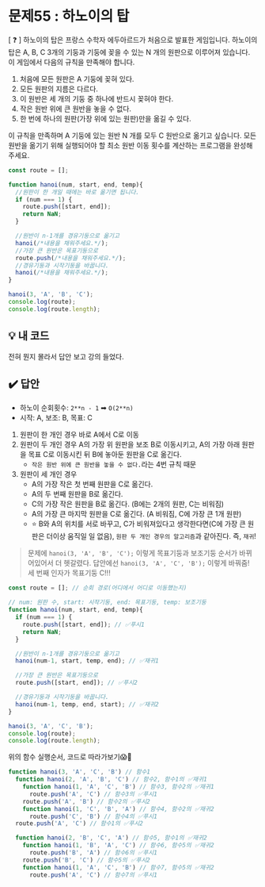 # 문제55 : 하노이의 탑

[ ❓ ] 하노이의 탑은 프랑스 수학자 에두아르드가 처음으로 발표한 게임입니다. 하노이의 탑은 A, B, C 3개의 기둥과 기둥에 꽂을 수 있는 N 개의 원판으로 이루어져 있습니다. 이 게임에서 다음의 규칙을 만족해야 합니다.

1. 처음에 모든 원판은 A 기둥에 꽂혀 있다.
2. 모든 원판의 지름은 다르다.
3. 이 원반은 세 개의 기둥 중 하나에 반드시 꽂혀야 한다.
4. 작은 원반 위에 큰 원반을 놓을 수 없다.
5. 한 번에 하나의 원판(가장 위에 있는 원판)만을 옮길 수 있다.

이 규칙을 만족하며 A 기둥에 있는 원반 N 개를 모두 C 원반으로 옮기고 싶습니다.
모든 원반을 옮기기 위해 실행되어야 할 최소 원반 이동 횟수를 계산하는 프로그램을 완성해 주세요.

```js
const route = [];

function hanoi(num, start, end, temp){
  //원판이 한 개일 때에는 바로 옮기면 됩니다.
  if (num === 1) {
    route.push([start, end]);
    return NaN;
  }

  //원반이 n-1개를 경유기둥으로 옮기고
  hanoi(/*내용을 채워주세요.*/);
  //가장 큰 원반은 목표기둥으로
  route.push(/*내용을 채워주세요.*/);
  //경유기둥과 시작기둥을 바꿉니다.
  hanoi(/*내용을 채워주세요.*/);
}

hanoi(3, 'A', 'B', 'C');
console.log(route);
console.log(route.length);
```


## 💡 내 코드
전혀 뭔지 몰라서 답안 보고 강의 들었다. 


## ✔️ 답안

- 하노이 순회횟수: `2**n - 1` ➡ `O(2**n)`
- 시작: A, 보조: B, 목표: C
1. 원판이 한 개인 경우 바로 A에서 C로 이동
2. 원판이 두 개인 경우 A의 가장 위 원판을 보조 B로 이동시키고, A의 가장 아래 원판을 목표 C로 이동시킨 뒤 B에 놓아둔 원판을 C로 옮긴다. 
   - `작은 원반 위에 큰 원반을 놓을 수 없다.`라는 4번 규칙 때문
3. 원판이 세 개인 경우
   - A의 가장 작은 첫 번째 원판을 C로 옮긴다.
   - A의 두 번째 원판을 B로 옮긴다.
   - C의 가장 작은 원판을 B로 옮긴다. (B에는 2개의 원판, C는 비워짐)
   - A의 가장 큰 마지막 원판을 C로 옮긴다. (A 비워짐, C에 가장 큰 1개 원판)
   - ⭐ B와 A의 위치를 서로 바꾸고, C가 비워져있다고 생각한다면(C에 가장 큰 원판은 더이상 움직일 일 없음), `원판 두 개인 경우의 알고리즘`과 같아진다. 즉, `재귀`! 

> 문제에 `hanoi(3, 'A', 'B', 'C');` 이렇게 목표기둥과 보조기둥 순서가 바뀌어있어서 더 헷갈렸다. 답안에선 `hanoi(3, 'A', 'C', 'B');` 이렇게 바꿔줌! 세 번째 인자가 목표기둥 C!!! 

```js
const route = []; // 순회 경로(어디에서 어디로 이동했는지)

// num: 원판 수, start: 시작기둥, end: 목표기둥, temp: 보조기둥
function hanoi(num, start, end, temp){
  if (num === 1) {
    route.push([start, end]); // ✅푸시1
    return NaN;
  }

  //원반이 n-1개를 경유기둥으로 옮기고
  hanoi(num-1, start, temp, end); // ✅재귀1

  //가장 큰 원반은 목표기둥으로
  route.push([start, end]); // ✅푸시2

  //경유기둥과 시작기둥을 바꿉니다.
  hanoi(num-1, temp, end, start); // ✅재귀2
}

hanoi(3, 'A', 'C', 'B'); 
console.log(route);
console.log(route.length);
```

위의 함수 실행순서, 코드로 따라가보기😱🤯

```js
function hanoi(3, 'A', 'C', 'B') // 함수1
  function hanoi(2, 'A', 'B', 'C') // 함수2, 함수1의 ✅재귀1
    function hanoi(1, 'A', 'C', 'B') // 함수3, 함수2의 ✅재귀1
      route.push('A', 'C') // 함수3의 ✅푸시1
    route.push('A', 'B') // 함수2의 ✅푸시2
    function hanoi(1, 'C', 'B', 'A') // 함수4, 함수2의 ✅재귀2
      route.push('C', 'B') // 함수4의 ✅푸시1
  route.push('A', 'C') // 함수1의 ✅푸시2

  function hanoi(2, 'B', 'C', 'A') // 함수5, 함수1의 ✅재귀2
    function hanoi(1, 'B', 'A', 'C') // 함수6, 함수5의 ✅재귀2
      route.push('B', 'A') // 함수6의 ✅푸시1
    route.push('B', 'C') // 함수5의 ✅푸시2
    function hanoi(1, 'A', 'C', 'B') // 함수7, 함수5의 ✅재귀2
      route.push('A', 'C') // 함수7의 ✅푸시1
```

    
